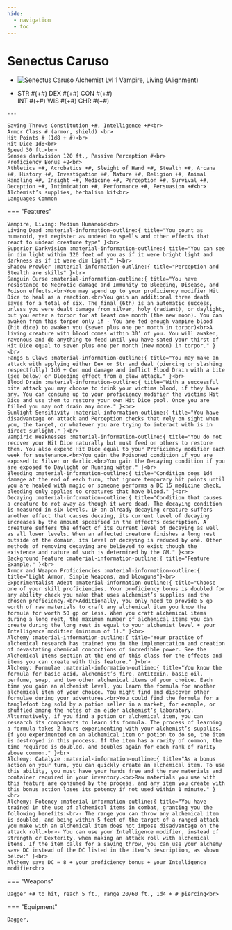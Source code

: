 ```yaml
---
hide:
  - navigation
  - toc
---
```


# Senectus Caruso

<div class="grid cards" markdown>
  
-   
    <img src="https://half-guinea-press.github.io/Nocturnal_Campaign/images/Senectus_Caruso.jpg" alt="Senectus Caruso">
    Alchemist Lvl 1 Vampire, Living (Alignment)

-    STR #(+#) DEX #(+#) CON #(+#)<br>INT #(+#) WIS #(+#) CHR #(+#)

    ---
    
    Saving Throws Constitution +#, Intelligence +#<br>
    Armor Class # (armor, shield) <br>
    Hit Points # (1d8 + #)<br>
    Hit Dice 1d8<br>
    Speed 30 ft.<br>
    Senses darkvision 120 ft., Passive Perception #<br>
    Proficiency Bonus +2<br>
    Athletics +#, Acrobatics +#, Sleight of Hand +#, Stealth +#, Arcana +#, History +#, Investigation +#, Nature +#, Religion +#, Animal Handling +#, Insight +#, Medicine +#, Perception +#, Survival +#, Deception +#, Intimidation +#, Performance +#, Persuasion +#<br>
    Alchemist’s supplies, herbalism kit<br>
    Languages Common

=== "Features"

    Vampire, Living: Medium Humanoid<br>
    Living Dead :material-information-outline:{ title="You count as humanoid, yet register as undead to spells and other effects that react to undead creature type" }<br>
    Superior Darkvision :material-information-outline:{ title="You can see in dim light within 120 feet of you as if it were bright light and darkness as if it were dim light." }<br>
    Shadow Prowler :material-information-outline:{ title="Perception and Stealth are skills" }<br>
    Sanguin Curse :material-information-outline:{ title="You have resistance to Necrotic damage and Immunity to Bleeding, Disease, and Poison effects.<br>You may spend up to your proficiency modifier Hit Dice to heal as a reaction.<br>You gain an additional three death saves for a total of six. The final (6th) is an automatic success, unless you were dealt damage from silver, holy (radiant), or daylight, but you enter a torpor for at least one month (the new moon). You can awaken from this torpor only if - You are fed enough vampire blood (hit dice) to awaken you (seven plus one per month in torpor)<br>A living creature with blood comes within 30’ of you. You will awaken, ravenous and do anything to feed until you have sated your thirst of Hit Dice equal to seven plus one per month (new moon) in torpor." }<br>
    Fangs & Claws :material-information-outline:{ title="You may make an attack with applying either Dex or Str and deal (piercing or slashing respectfully) 1d6 + Con mod damage and inflict Blood Drain with a bite (see below) or Bleeding effect from a claw attack." }<br>
    Blood Drain :material-information-outline:{ title="With a successful bite attack you may choose to drink your victims blood, if they have any. You can consume up to your proficiency modifier the victims Hit Dice and use them to restore your own Hit Dice pool. Once you are filled you may not drain any more." }<br>
    Sunlight Sensitivity :material-information-outline:{ title="You have disadvantage on attack and Perception checks that rely on sight when you, the target, or whatever you are trying to interact with is in direct sunlight." }<br>
    Vampiric Weaknesses :material-information-outline:{ title="You do not recover your Hit Dice naturally but must feed on others to restore them. You also expend Hit Dice equal to your Proficiency modifier each week for sustenance.<br>You gain the Poisoned condition if you are exposed to Silver or Garlic.<br>You gain the Decaying condition if you are exposed to Daylight or Running water." }<br>
    Bleeding :material-information-outline:{ title="Condition does 1d4 damage at the end of each turn, that ignore temporary hit points until you are healed with magic or someone performs a DC 15 medicine check, bleeding only applies to creatures that have blood." }<br>
    Decaying :material-information-outline:{ title="Condition that causes a creature to rot away as though it were dead. The decaying condition is measured in six levels. IF an already decaying creature suffers another effect that causes decaing, its current level of decaying increases by the amount spceified in the effect's description. A creature suffers the effect of its current level of decaying as well as all lower levels. When an affected creature finishes a long rest outside of the domain, its level of decaying is reduced by one. Other methods of removing decaying are believed to exist though the existence and nature of such is determined by the GM." }<br>
    Background Feature :material-information-outline:{ title="Feature Example." }<br>
    Armor and Weapon Proficiencies :material-information-outline:{ title="Light Armor, Simple Weapons, and blowguns"}<br>
    Experimentalist Adept :material-information-outline:{ title="Choose one of your skill proficiencies. Your proficiency bonus is doubled for any ability check you make that uses alchemist’s supplies and the chosen proficiency.<br>Additionally, you only need to provide 5 gp worth of raw materials to craft any alchemical item you know the formula for worth 50 gp or less. When you craft alchemical items during a long rest, the maximum number of alchemical items you can create during the long rest is equal to your alchemist level + your Intelligence modifier (minimum of 1)." }<br>
    Alchemy :material-information-outline:{ title="Your practice of alchemical research has trained you in the implementation and creation of devastating chemical concoctions of incredible power. See the Alchemical Items section at the end of this class for the effects and items you can create with this feature." }<br>
    Alchemy: Formulae :material-information-outline:{ title="You know the formula for basic acid, alchemist’s fire, antitoxin, basic oil, perfume, soap, and two other alchemical items of your choice. Each time you gain an alchemist level, you learn the formula for another alchemical item of your choice. You might find and discover other formulae during your adventures.<br>You could find the formula for a tanglefoot bag sold by a potion seller in a market, for example, or shuffled among the notes of an elder alchemist’s laboratory. Alternatively, if you find a potion or alchemical item, you can research its components to learn its formula. The process of learning a formula takes 2 hours experimenting with your alchemist’s supplies. If you experimented on an alchemical item or potion to do so, the item is destroyed in this process. If the item has a rarity of common, the time required is doubled, and doubles again for each rank of rarity above common." }<br>
    Alchemy: Catalyze :material-information-outline:{ title="As a bonus action on your turn, you can quickly create an alchemical item. To use this ability, you must have your hands free and the raw materials and container required in your inventory.<br>Raw materials you use with this feature are consumed by the process, and any item you create with this bonus action loses its potency if not used within 1 minute." }<br>
    Alchemy: Potency :material-information-outline:{ title="You have trained in the use of alchemical items in combat, granting you the following benefits:<br>- The range you can throw any alchemical item is doubled, and being within 5 feet of the target of a ranged attack you make with an alchemical item does not impose disadvantage on the attack roll.<br>- You can use your Intelligence modifier, instead of Strength or Dexterity, when making an attack roll with alchemical items. If the item calls for a saving throw, you can use your alchemy save DC instead of the DC listed in the item’s description, as shown below:" }<br>
    Alchemy save DC = 8 + your proficiency bonus + your Intelligence modifier<br>

=== "Weapons"   
  

    Dagger +# to hit, reach 5 ft., range 20/60 ft., 1d4 + # piercing<br>

=== "Equipment"

    Dagger, 

</div>
